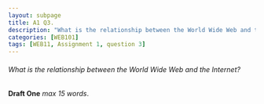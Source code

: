 ```yaml
---
layout: subpage
title: A1 Q3.
description: "What is the relationship between the World Wide Web and the Internet?"
categories: [WEB101]
tags: [WEB11, Assignment 1, question 3]
---
```


###### What is the relationship between the World Wide Web and the Internet?
**Draft One** *max 15 words*.



